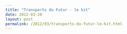 ```yaml
---
title: "Transports du Futur - le kit"
date: 2012-03-20
layout: post
permalink: /2012/03/transports-du-futur-le-kit.html
---
```


<p>        </p>